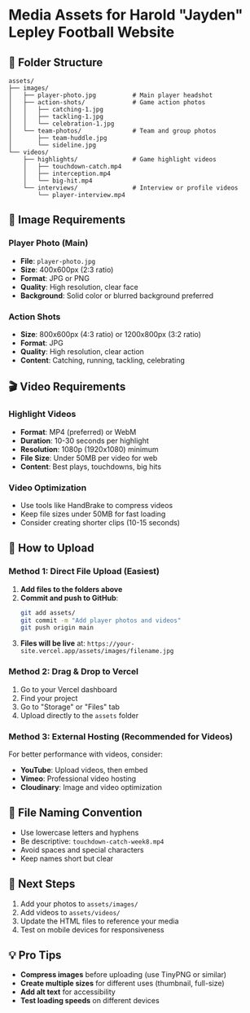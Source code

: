 # Media Assets for Harold "Jayden" Lepley Football Website

## 📁 Folder Structure
```
assets/
├── images/
│   ├── player-photo.jpg          # Main player headshot
│   ├── action-shots/             # Game action photos
│   │   ├── catching-1.jpg
│   │   ├── tackling-1.jpg
│   │   └── celebration-1.jpg
│   └── team-photos/              # Team and group photos
│       ├── team-huddle.jpg
│       └── sideline.jpg
└── videos/
    ├── highlights/               # Game highlight videos
    │   ├── touchdown-catch.mp4
    │   ├── interception.mp4
    │   └── big-hit.mp4
    └── interviews/               # Interview or profile videos
        └── player-interview.mp4
```

## 📸 Image Requirements

### Player Photo (Main)
- **File**: `player-photo.jpg`
- **Size**: 400x600px (2:3 ratio)
- **Format**: JPG or PNG
- **Quality**: High resolution, clear face
- **Background**: Solid color or blurred background preferred

### Action Shots
- **Size**: 800x600px (4:3 ratio) or 1200x800px (3:2 ratio)
- **Format**: JPG
- **Quality**: High resolution, clear action
- **Content**: Catching, running, tackling, celebrating

## 🎬 Video Requirements

### Highlight Videos
- **Format**: MP4 (preferred) or WebM
- **Duration**: 10-30 seconds per highlight
- **Resolution**: 1080p (1920x1080) minimum
- **File Size**: Under 50MB per video for web
- **Content**: Best plays, touchdowns, big hits

### Video Optimization
- Use tools like HandBrake to compress videos
- Keep file sizes under 50MB for fast loading
- Consider creating shorter clips (10-15 seconds)

## 🚀 How to Upload

### Method 1: Direct File Upload (Easiest)
1. **Add files to the folders above**
2. **Commit and push to GitHub**:
   ```bash
   git add assets/
   git commit -m "Add player photos and videos"
   git push origin main
   ```
3. **Files will be live** at: `https://your-site.vercel.app/assets/images/filename.jpg`

### Method 2: Drag & Drop to Vercel
1. Go to your Vercel dashboard
2. Find your project
3. Go to "Storage" or "Files" tab
4. Upload directly to the `assets` folder

### Method 3: External Hosting (Recommended for Videos)
For better performance with videos, consider:
- **YouTube**: Upload videos, then embed
- **Vimeo**: Professional video hosting
- **Cloudinary**: Image and video optimization

## 📝 File Naming Convention
- Use lowercase letters and hyphens
- Be descriptive: `touchdown-catch-week8.mp4`
- Avoid spaces and special characters
- Keep names short but clear

## 🎯 Next Steps
1. Add your photos to `assets/images/`
2. Add videos to `assets/videos/`
3. Update the HTML files to reference your media
4. Test on mobile devices for responsiveness

## 💡 Pro Tips
- **Compress images** before uploading (use TinyPNG or similar)
- **Create multiple sizes** for different uses (thumbnail, full-size)
- **Add alt text** for accessibility
- **Test loading speeds** on different devices
